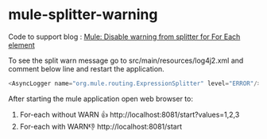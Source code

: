 # mule-splitter-warning

Code to support blog : 
[Mule: Disable warning from splitter for For Each element](https://www.linkedin.com/pulse/mule-disable-warning-from-splitter-each-element-kedar-krishnan/)

To see the split warn message go to src/main/resources/log4j2.xml and comment below line and restart the application.
```java
<AsyncLogger name="org.mule.routing.ExpressionSplitter" level="ERROR"/>
```
After starting the mule application open web browser to:
1. For-each without WARN :+1: http://localhost:8081/start?values=1,2,3
2. For-each with WARN:-1: http://localhost:8081/start
